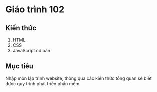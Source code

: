 # Giáo trình 102

## Kiến thức

1. HTML
2. CSS
3. JavaScript cơ bản

## Mục tiêu

Nhập môn lập trình website, thông qua các kiến thức tổng quan sẽ biết được quy trình phát triển phần mềm.
